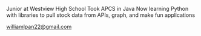 Junior at Westview High School
Took APCS in Java
Now learning Python with libraries to pull stock data from APIs, graph, and make fun applications

williamlpan22@gmail.com
